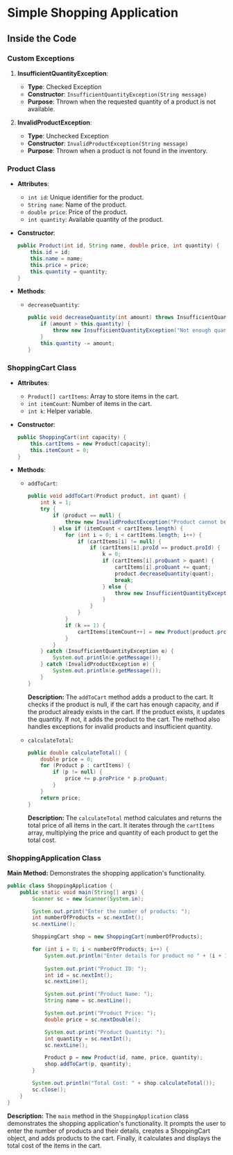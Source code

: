 # Simple Shopping Application

## Inside the Code

### Custom Exceptions

1. **InsufficientQuantityException**: 
    - **Type**: Checked Exception
    - **Constructor**: `InsufficientQuantityException(String message)`
    - **Purpose**: Thrown when the requested quantity of a product is not available.

2. **InvalidProductException**: 
    - **Type**: Unchecked Exception
    - **Constructor**: `InvalidProductException(String message)`
    - **Purpose**: Thrown when a product is not found in the inventory.

### Product Class

- **Attributes**:
    - `int id`: Unique identifier for the product.
    - `String name`: Name of the product.
    - `double price`: Price of the product.
    - `int quantity`: Available quantity of the product.

- **Constructor**: 
    ```java
    public Product(int id, String name, double price, int quantity) {
        this.id = id;
        this.name = name;
        this.price = price;
        this.quantity = quantity;
    }
    ```

- **Methods**:

    - `decreaseQuantity`:

      ```java
      public void decreaseQuantity(int amount) throws InsufficientQuantityException {
          if (amount > this.quantity) {
              throw new InsufficientQuantityException("Not enough quantity available.");
          }
          this.quantity -= amount;
      }
      ```

### ShoppingCart Class

- **Attributes**:
    - `Product[] cartItems`: Array to store items in the cart.
    - `int itemCount`: Number of items in the cart.
    - `int k`: Helper variable.

- **Constructor**:

    ```java
    public ShoppingCart(int capacity) {
        this.cartItems = new Product[capacity];
        this.itemCount = 0;
    }
    ```

- **Methods**:

    - `addToCart`:

      ```java
      public void addToCart(Product product, int quant) {
          int k = 1;
          try {
              if (product == null) {
                  throw new InvalidProductException("Product cannot be null!!");
              } else if (itemCount < cartItems.length) {
                  for (int i = 0; i < cartItems.length; i++) {
                      if (cartItems[i] != null) {
                          if (cartItems[i].proId == product.proId) { 
                              k = 0; 
                              if (cartItems[i].proQuant > quant) { 
                                  cartItems[i].proQuant += quant; 
                                  product.decreaseQuantity(quant); 
                                  break; 
                              } else { 
                                  throw new InsufficientQuantityException("Quantity is not sufficient"); 
                              }
                          }
                      }
                  }
                  if (k == 1) {
                      cartItems[itemCount++] = new Product(product.proId, product.proName, product.proPrice, quant);
                  }
              }
          } catch (InsufficientQuantityException e) {
              System.out.println(e.getMessage());
          } catch (InvalidProductException e) {
              System.out.println(e.getMessage());
          }
      }
      ```

      **Description:** 
      The `addToCart` method adds a product to the cart. 
      It checks if the product is null, if the cart has enough capacity, and if the product already exists in the cart. 
      If the product exists, it updates the quantity. 
      If not, it adds the product to the cart. 
      The method also handles exceptions for invalid products and insufficient quantity.

    - `calculateTotal`:

      ```java
      public double calculateTotal() {
          double price = 0;
          for (Product p : cartItems) {
              if (p != null) {
                  price += p.proPrice * p.proQuant;
              }
          }
          return price;
      }
      ```

      **Description:** 
      The `calculateTotal` method calculates and returns the total price of all items in the cart. 
      It iterates through the `cartItems` array, multiplying the price and quantity of each product to get the total cost.

### ShoppingApplication Class

**Main Method:** Demonstrates the shopping application's functionality.

```java
public class ShoppingApplication {
    public static void main(String[] args) {
        Scanner sc = new Scanner(System.in);

        System.out.print("Enter the number of products: ");
        int numberOfProducts = sc.nextInt();
        sc.nextLine();

        ShoppingCart shop = new ShoppingCart(numberOfProducts);

        for (int i = 0; i < numberOfProducts; i++) {
            System.out.println("Enter details for product no " + (i + 1));
            
            System.out.print("Product ID: ");
            int id = sc.nextInt();
            sc.nextLine();

            System.out.print("Product Name: ");
            String name = sc.nextLine();

            System.out.print("Product Price: ");
            double price = sc.nextDouble();

            System.out.print("Product Quantity: ");
            int quantity = sc.nextInt();
            sc.nextLine();

            Product p = new Product(id, name, price, quantity);
            shop.addToCart(p, quantity);
        }

        System.out.println("Total Cost: " + shop.calculateTotal());
        sc.close();
    }
}
 ```

**Description:** 
The `main` method in the `ShoppingApplication` class demonstrates the shopping application's functionality.
It prompts the user to enter the number of products and their details,
creates a ShoppingCart object, and adds products to the cart.
Finally, it calculates and displays the total cost of the items in the cart.